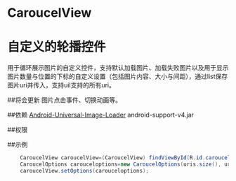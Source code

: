 # CaroucelView
自定义的轮播控件
=========================
用于循环展示图片的自定义控件，支持默认加载图片、加载失败图片以及用于显示图片数量与位置的下标的自定义设置（包括图片内容、大小与间距），通过list<String>保存图片uri并传入，支持uil支持的所有uri。

##将会更新
图片点击事件、切换动画等。

##依赖
[Android-Universal-Image-Loader](https://github.com/nostra13/Android-Universal-Image-Loader)
android-support-v4.jar

##权限
<uses-permission android:name="android.permission.INTERNET" />  
<uses-permission android:name="android.permission.WRITE_EXTERNAL_STORAGE" />  

##示例
``` java
    CaroucelView caroucelView=(CaroucelView) findViewById(R.id.caroucelView);
    CaroucelOptions carouceloptions=new CaroucelOptions(uris.size(), uris, R.drawable.default_img, R.drawable.default_img, R.drawable.index_normal, R.drawable.index_selected);
    caroucelView.setOptions(carouceloptions);
```
